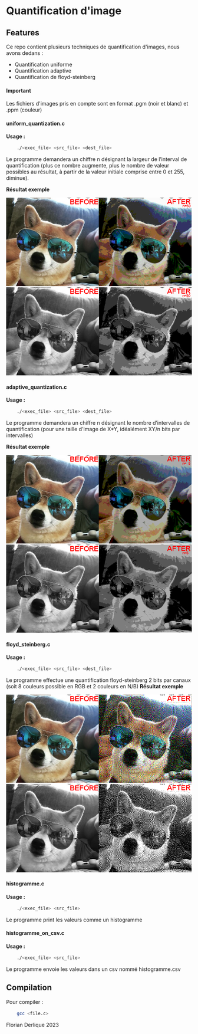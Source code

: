 # Quantification d'image

## Features

Ce repo contient plusieurs techniques de quantification d'images, nous avons dedans : 

- Quantification uniforme
- Quantification adaptive
- Quantification de floyd-steinberg

#### Important

Les fichiers d'images pris en compte sont en format .pgm (noir et blanc) et .ppm (couleur)
 
#### uniform_quantization.c 

__Usage :__ 
```sh
    ./<exec_file> <src_file> <dest_file>
```
Le programme demandera un chiffre n désignant la largeur de l’interval de quantification (plus ce nombre augmente, plus le nombre de valeur possibles au résultat, à partir de la valeur initiale comprise entre 0 et 255, diminue).

**Résultat exemple**

![uniform_quantization](/images_git/uniform_quantization.png)
![uniform_quantization](/images_git/nb_uniform_quantization.png)

#### adaptive_quantization.c 

__Usage :__ 
```sh
    ./<exec_file> <src_file> <dest_file>
```
Le programme demandera un chiffre n désignant le nombre d’intervalles de quantification (pour une taille d'image de X*Y, idéalément XY/n bits par intervalles)

**Résultat exemple**

![adaptive_quantization](/images_git/adaptive_quantization.png)
![adaptive_quantization](/images_git/nb_adaptive_quantization.png)

#### floyd_steinberg.c 

__Usage :__ 
```sh
    ./<exec_file> <src_file> <dest_file>
```
Le programme effectue une quantification floyd-steinberg 2 bits par canaux (soit 8 couleurs possible en RGB et 2 couleurs en N/B)
**Résultat exemple**

![floyd_steinberg_quantization](/images_git/floyd_steinberg.png)
![floyd_steinberg_quantization](/images_git/nb_floyd_steinberg.png)

#### histogramme.c

__Usage :__ 
```sh
    ./<exec_file> <src_file>
```
Le programme print les valeurs comme un histogramme

#### histogramme_on_csv.c

__Usage :__ 
```sh
    ./<exec_file> <src_file>
```
Le programme envoie les valeurs dans un csv nommé histogramme.csv

## Compilation

Pour compiler : 
```sh
    gcc <file.c> 
```

Florian Derlique 2023
